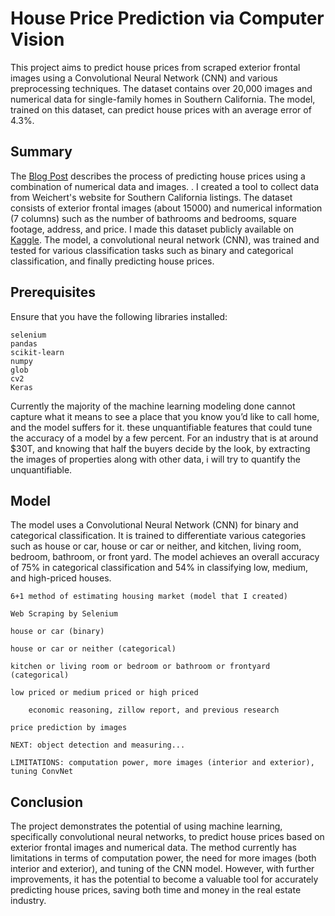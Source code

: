 # House Price Prediction via Computer Vision

This project aims to predict house prices from scraped exterior frontal images using a Convolutional Neural Network (CNN) and various preprocessing techniques. The dataset contains over 20,000 images and numerical data for single-family homes in Southern California. The model, trained on this dataset, can predict house prices with an average error of 4.3%.

## Summary

The [Blog Post](https://nycdatascience.com/blog/student-works/predicting-house-prices-from-scraped-exterior-front-images/) describes the process of predicting house prices using a combination of numerical data and images. . I created a tool to collect data from Weichert's website for Southern California listings. The dataset consists of exterior frontal images (about 15000) and numerical information (7 columns) such as the number of bathrooms and bedrooms, square footage, address, and price. I made this dataset publicly available on [Kaggle](https://www.kaggle.com/datasets/ted8080/house-prices-and-images-socal). The model, a convolutional neural network (CNN), was trained and tested for various classification tasks such as binary and categorical classification, and finally predicting house prices.

## Prerequisites

Ensure that you have the following libraries installed:

    selenium
    pandas
    scikit-learn
    numpy
    glob
    cv2
    Keras

 
 Currently the majority of the machine learning modeling done cannot capture what it means to see a place that you know you’d like to call home, and the model suffers for it. these unquantifiable features that could tune the accuracy of a model by a few percent. For an industry that is at around $30T, and knowing that half the buyers decide by the look, by extracting the images of properties along with other data, i will try to quantify the unquantifiable.
 
## Model

The model uses a Convolutional Neural Network (CNN) for binary and categorical classification. It is trained to differentiate various categories such as house or car, house or car or neither, and kitchen, living room, bedroom, bathroom, or front yard. The model achieves an overall accuracy of 75% in categorical classification and 54% in classifying low, medium, and high-priced houses.

 
  
 
	6+1 method of estimating housing market (model that I created)
	
	Web Scraping by Selenium
		
	house or car (binary)
	
	house or car or neither (categorical)
	
	kitchen or living room or bedroom or bathroom or frontyard (categorical)
	
	low priced or medium priced or high priced
	
		economic reasoning, zillow report, and previous research
		
	price prediction by images
 
	NEXT: object detection and measuring...
	
	LIMITATIONS: computation power, more images (interior and exterior), tuning ConvNet 
 
 

 ## Conclusion

The project demonstrates the potential of using machine learning, specifically convolutional neural networks, to predict house prices based on exterior frontal images and numerical data. The method currently has limitations in terms of computation power, the need for more images (both interior and exterior), and tuning of the CNN model. However, with further improvements, it has the potential to become a valuable tool for accurately predicting house prices, saving both time and money in the real estate industry.
